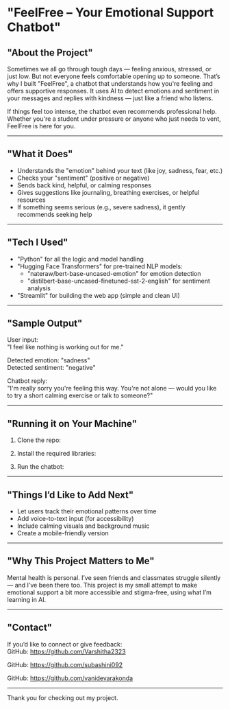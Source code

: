 # "FeelFree – Your Emotional Support Chatbot"

## "About the Project"

Sometimes we all go through tough days — feeling anxious, stressed, or just low. But not everyone feels comfortable opening up to someone. That’s why I built "FeelFree", a chatbot that understands how you're feeling and offers supportive responses. It uses AI to detect emotions and sentiment in your messages and replies with kindness — just like a friend who listens.

If things feel too intense, the chatbot even recommends professional help. Whether you're a student under pressure or anyone who just needs to vent, FeelFree is here for you.

---

## "What it Does"

- Understands the "emotion" behind your text (like joy, sadness, fear, etc.)
- Checks your "sentiment" (positive or negative)
- Sends back kind, helpful, or calming responses
- Gives suggestions like journaling, breathing exercises, or helpful resources
- If something seems serious (e.g., severe sadness), it gently recommends seeking help

---

## "Tech I Used"

- "Python" for all the logic and model handling
- "Hugging Face Transformers" for pre-trained NLP models:
  - "nateraw/bert-base-uncased-emotion" for emotion detection
  - "distilbert-base-uncased-finetuned-sst-2-english" for sentiment analysis
- "Streamlit" for building the web app (simple and clean UI)

---

## "Sample Output"

User input:  
"I feel like nothing is working out for me."

Detected emotion: "sadness"  
Detected sentiment: "negative"

Chatbot reply:  
"I'm really sorry you're feeling this way. You're not alone — would you like to try a short calming exercise or talk to someone?"

---

## "Running it on Your Machine"

1. Clone the repo:

2. Install the required libraries:

3. Run the chatbot:

---

## "Things I’d Like to Add Next"

- Let users track their emotional patterns over time  
- Add voice-to-text input (for accessibility)  
- Include calming visuals and background music  
- Create a mobile-friendly version

---

## "Why This Project Matters to Me"

Mental health is personal. I’ve seen friends and classmates struggle silently — and I’ve been there too. This project is my small attempt to make emotional support a bit more accessible and stigma-free, using what I’m learning in AI.

---

## "Contact"

If you’d like to connect or give feedback:  
GitHub: https://github.com/Varshitha2323

GitHub: https://github.com/subashini092

GitHub: https://github.com/vanidevarakonda


---

Thank you for checking out my project.
